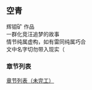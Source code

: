 ## 空青

辉钼矿 作品  
一群化竞汪追梦的故事  
情节纯属虚构，如有雷同纯属巧合  
文中名字切勿带入现实（  

### 章节列表  
[章节列表（未完工）](https://github.com/DreamSkyWork/-/tree/main)

